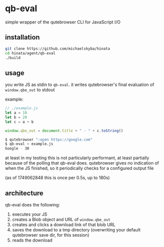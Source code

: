 # qb-eval
simple wrapper of the qutebrowser CLI for JavaScript I/O

## installation
```sh
git clone https://github.com/michaelskyba/hinata
cd hinata/agent/qb-eval
./build
```

## usage
you write JS as stdin to `qb-eval`. it writes qutebrowser's final evaluation of
`window.qbe_out` to stdout

example:

```js
// ./example.js
let a = 10
let b = 20
let c = a + b

window.qbe_out = document.title + " - " + c.toString()
```
```sh
$ qutebrowser ":open https://google.com"
$ qb-eval < example.js
Google - 30
```

at least in my testing this is not particularly performant, at least partially
because of the polling that qb-eval does. qutebrowser gives no indication of
when the JS finished, so it periodically checks for a configured output file

(as of 1749062848 this is once per 0.5s, up to 180s)

## architecture
qb-eval does the following:
1. executes your JS
2. creates a Blob object and URL of `window.qbe_out`
3. creates and clicks a download link of that blob URL
4. saves the download to a tmp directory (overwriting your default qutebrowser save dir, for this session)
5. reads the download
